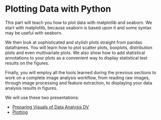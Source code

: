 # Plotting Data with Python

This part will teach you how to plot data with matplotlib and seaborn. We start with matplotlib, because seaborn is based upon it and some syntax may be useful with seaborn.

We then look at sophisticated and stylish plots straight from pandas dataframes. You will learn how to plot scatter plots, boxplots, distribution plots and even multivariate plots. We also show how to add statistical annotations to your plots as a convenient way to display statistical test results on the figures.

Finally, you will employ all the tools learned during the previous sections to work on a complete image analysis workflow, from reading raw images, through image processing and feature extraction, to displaying your data analysis results in figures.

We will use these two presentations:
 * [Preparing Visuals of Data Analysis DV](./Preparing_Visuals_of_Data_Analysis_DV.pdf)
 * [Plotting](./Plotting.pdf)
